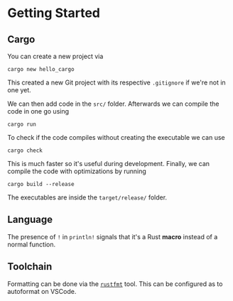 # Getting Started

## Cargo

You can create a new project via

```
cargo new hello_cargo
```

This created a new Git project with its respective `.gitignore` if we're not in one yet.

We can then add code in the `src/` folder. Afterwards we can compile the code in one go
using

```
cargo run
```

To check if the code compiles without creating the executable we can use

```
cargo check
```

This is much faster so it's useful during development. Finally, we can compile the code
with optimizations by running

```
cargo build --release
```

The executables are inside the `target/release/` folder.

## Language

The presence of `!` in `println!` signals that it's a Rust **macro** instead of a
normal function.

## Toolchain

Formatting can be done via the [`rustfmt`](https://wiki.archlinux.org/index.php/rust#Rustfmt)
tool. This can be configured as to autoformat on VSCode.
